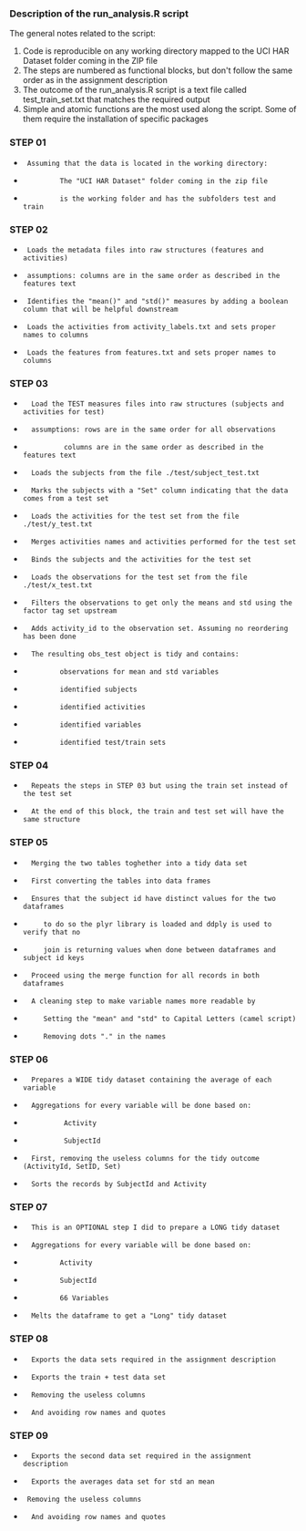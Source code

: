### Description of the run_analysis.R script

The general notes related to the script:

1. Code is reproducible on any working directory mapped to the UCI HAR Dataset folder coming in the ZIP file
2. The steps are numbered as functional blocks, but don't follow the same order as in the assignment description
3. The outcome of the run_analysis.R script is a text file called test_train_set.txt that matches the required output
4. Simple and atomic functions are the most used along the script. Some of them require the installation of specific packages


###      STEP 01 
*      Assuming that the data is located in the working directory:
*              The "UCI HAR Dataset" folder coming in the zip file
*              is the working folder and has the subfolders test and train

###    STEP 02 
*      Loads the metadata files into raw structures (features and activities)
*      assumptions: columns are in the same order as described in the features text
*      Identifies the "mean()" and "std()" measures by adding a boolean column that will be helpful downstream
*      Loads the activities from activity_labels.txt and sets proper names to columns
*      Loads the features from features.txt and sets proper names to columns

###     STEP 03 
*       Load the TEST measures files into raw structures (subjects and activities for test)
*       assumptions: rows are in the same order for all observations
*               columns are in the same order as described in the features text
*       Loads the subjects from the file ./test/subject_test.txt
*       Marks the subjects with a "Set" column indicating that the data comes from a test set
*       Loads the activities for the test set from the file ./test/y_test.txt
*       Merges activities names and activities performed for the test set
*       Binds the subjects and the activities for the test set
*       Loads the observations for the test set from the file ./test/x_test.txt
*       Filters the observations to get only the means and std using the factor tag set upstream
*       Adds activity_id to the observation set. Assuming no reordering has been done
*       The resulting obs_test object is tidy and contains:
*              observations for mean and std variables
*              identified subjects
*              identified activities
*              identified variables
*              identified test/train sets

###     STEP 04 
*       Repeats the steps in STEP 03 but using the train set instead of the test set
*       At the end of this block, the train and test set will have the same structure

###     STEP 05
*       Merging the two tables toghether into a tidy data set
*       First converting the tables into data frames
*       Ensures that the subject id have distinct values for the two dataframes
*          to do so the plyr library is loaded and ddply is used to verify that no
*          join is returning values when done between dataframes and subject id keys
*       Proceed using the merge function for all records in both dataframes
*       A cleaning step to make variable names more readable by
*          Setting the "mean" and "std" to Capital Letters (camel script)
*          Removing dots "." in the names

###     STEP 06
*       Prepares a WIDE tidy dataset containing the average of each variable
*       Aggregations for every variable will be done based on:
*               Activity
*               SubjectId
*       First, removing the useless columns for the tidy outcome (ActivityId, SetID, Set)
*       Sorts the records by SubjectId and Activity

###     STEP 07
*       This is an OPTIONAL step I did to prepare a LONG tidy dataset
*       Aggregations for every variable will be done based on:
*              Activity
*              SubjectId
*              66 Variables
*       Melts the dataframe to get a "Long" tidy dataset

###     STEP 08
*       Exports the data sets required in the assignment description
*       Exports the train + test data set
*       Removing the useless columns
*       And avoiding row names and quotes

###     STEP 09
*       Exports the second data set required in the assignment description
*       Exports the averages data set for std an mean
*      Removing the useless columns
*       And avoiding row names and quotes